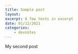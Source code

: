 ```yaml
---
title: Sample post
layout: 
excerpt: A few texts in excerpt
date: 01/12/2021
categories:
    - devnotes
---
```

My second post
